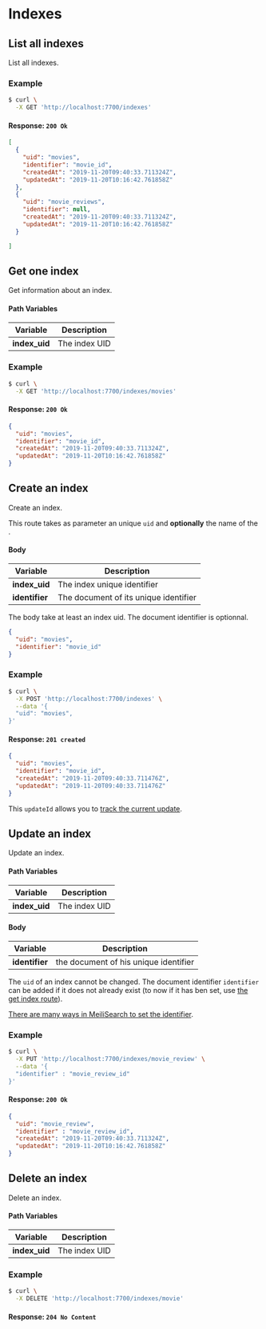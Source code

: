 # Indexes

## List all indexes

<RouteHighlighter method="GET" route="/indexes"/>

List all indexes.


### Example

```bash
$ curl \
  -X GET 'http://localhost:7700/indexes'
```

#### Response: `200 Ok`

```json
[
  {
    "uid": "movies",
    "identifier": "movie_id",
    "createdAt": "2019-11-20T09:40:33.711324Z",
    "updatedAt": "2019-11-20T10:16:42.761858Z"
  },
  {
    "uid": "movie_reviews",
    "identifier": null,
    "createdAt": "2019-11-20T09:40:33.711324Z",
    "updatedAt": "2019-11-20T10:16:42.761858Z"
  }

]
```

## Get one index

<RouteHighlighter method="GET" route="/indexes/:index_uid"/>

Get information about an index.


#### Path Variables

| Variable  | Description           |
|-----------|-----------------------|
| **index_uid** | The index UID |

### Example

```bash
$ curl \
  -X GET 'http://localhost:7700/indexes/movies'
```

#### Response: `200 Ok`

```json
{
  "uid": "movies",
  "identifier": "movie_id",
  "createdAt": "2019-11-20T09:40:33.711324Z",
  "updatedAt": "2019-11-20T10:16:42.761858Z"
}
```

## Create an index

<RouteHighlighter method="POST" route="/indexes"/>

Create an index.

This route takes as parameter an unique `uid` and **optionally** the name of the <glossary word="document identifier"/>.

#### Body


| Variable  | Description           |
|-----------|-----------------------|
| **index_uid** | The index unique identifier |
| **identifier** | The document <glossary word="attribute" /> of its unique identifier |

The body take at least an index uid. The document identifier is optionnal.

```json
{
  "uid": "movies",
  "identifier": "movie_id"
}
```

### Example

```bash
$ curl \
  -X POST 'http://localhost:7700/indexes' \
  --data '{
  "uid": "movies",
}'
```

#### Response: `201 created`
```json
{
  "uid": "movies",
  "identifier": "movie_id",
  "createdAt": "2019-11-20T09:40:33.711476Z",
  "updatedAt": "2019-11-20T09:40:33.711476Z"
}
```

This `updateId` allows you to [track the current update](/references/updates.md).

## Update an index

<RouteHighlighter method="PUT" route="/indexes/:index_uid"/>

Update an index.


#### Path Variables

| Variable  | Description           |
|-----------|-----------------------|
| **index_uid** | The index UID |


#### Body

| Variable          | Description           |
|-------------------|-----------------------|
| **identifier** | the document <glossary word="attribute" /> of his unique identifier |

The `uid` of an index cannot be changed. The document identifier `identifier` can be added if it does not already exist (to now if it has ben set, use [the get index route](/references/indexes.md#get-one-index)).

[There are many ways in MeiliSearch to set the identifier](/guides/main_concepts/documents.md#identifier).

### Example

```bash
$ curl \
  -X PUT 'http://localhost:7700/indexes/movie_review' \
  --data '{
  "identifier" : "movie_review_id"
}'
```

#### Response: `200 Ok`

```json
{
  "uid": "movie_review",
  "identifier" : "movie_review_id",
  "createdAt": "2019-11-20T09:40:33.711324Z",
  "updatedAt": "2019-11-20T10:16:42.761858Z"
}
```


## Delete an index

<RouteHighlighter method="DELETE" route="/indexes/:index_uid"/>

Delete an index.


#### Path Variables

| Variable          | Description           |
|-------------------|-----------------------|
| **index_uid**         | The index UID        |

### Example

```bash
$ curl \
  -X DELETE 'http://localhost:7700/indexes/movie'
```

#### Response: `204 No Content`
